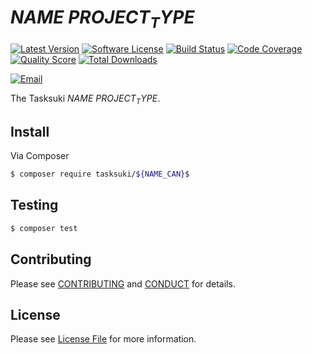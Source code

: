 # ${NAME}$ ${PROJECT_TYPE}$

[![Latest Version](https://img.shields.io/github/release/Tasksuki/${NAME_CAN}$.svg?style=flat-square)](https://github.com/tasksuki/${NAME_CAN}$/releases)
[![Software License](https://img.shields.io/badge/license-MIT-brightgreen.svg?style=flat-square)](LICENSE)
[![Build Status](https://img.shields.io/travis/tasksuki/${NAME_CAN}$.svg?style=flat-square)](https://travis-ci.org/tasksuki/${NAME_CAN}$)
[![Code Coverage](https://img.shields.io/scrutinizer/coverage/g/tasksuki/${NAME_CAN}$.svg?style=flat-square)](https://scrutinizer-ci.com/g/tasksuki/${NAME_CAN}$)
[![Quality Score](https://img.shields.io/scrutinizer/g/tasksuki/${NAME_CAN}$.svg?style=flat-square)](https://scrutinizer-ci.com/g/tasksuki/${NAME_CAN}$)
[![Total Downloads](https://img.shields.io/packagist/dt/tasksuki/${NAME_CAN}$.svg?style=flat-square)](https://packagist.org/packages/tasksuki/${NAME_CAN}$)

[![Email](https://img.shields.io/badge/email-team@tasksuki.io-blue.svg?style=flat-square)](mailto:team@tasksuki.io)

The Tasksuki ${NAME}$ ${PROJECT_TYPE}$.


## Install

Via Composer

```bash
$ composer require tasksuki/${NAME_CAN}$
```

## Testing

```bash
$ composer test
```


## Contributing

Please see [CONTRIBUTING](CONTRIBUTING.md) and [CONDUCT](CONDUCT.md) for details.


## License

Please see [License File](LICENSE) for more information.
